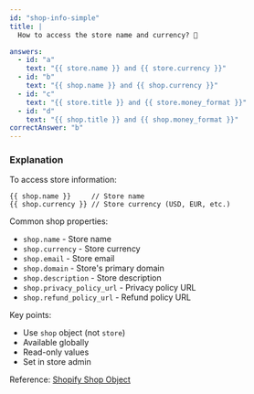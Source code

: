 ```yaml
---
id: "shop-info-simple"
title: |
  How to access the store name and currency? 🏪

answers:
  - id: "a"
    text: "{{ store.name }} and {{ store.currency }}"
  - id: "b"
    text: "{{ shop.name }} and {{ shop.currency }}"
  - id: "c"
    text: "{{ store.title }} and {{ store.money_format }}"
  - id: "d"
    text: "{{ shop.title }} and {{ shop.money_format }}"
correctAnswer: "b"
---
```


### Explanation

To access store information:

```liquid
{{ shop.name }}     // Store name
{{ shop.currency }} // Store currency (USD, EUR, etc.)
```

Common shop properties:
- `shop.name` - Store name
- `shop.currency` - Store currency
- `shop.email` - Store email
- `shop.domain` - Store's primary domain
- `shop.description` - Store description
- `shop.privacy_policy_url` - Privacy policy URL
- `shop.refund_policy_url` - Refund policy URL

Key points:
- Use `shop` object (not `store`)
- Available globally
- Read-only values
- Set in store admin

Reference: [Shopify Shop Object](https://shopify.dev/docs/api/liquid/objects/shop) 